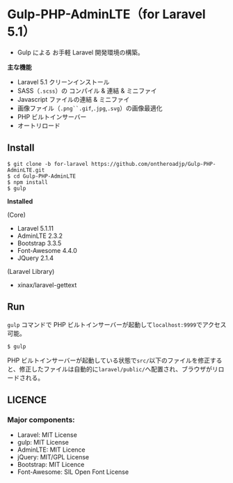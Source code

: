 # Gulp-PHP-AdminLTE（for Laravel 5.1）

* Gulp による お手軽 Laravel 開発環境の構築。

**主な機能**

* Laravel 5.1 クリーンインストール
* SASS（`.scss`）の コンパイル & 連結 & ミニファイ
* Javascript ファイルの連結 & ミニファイ
* 画像ファイル（`.png``.gif`,`.jpg`,`.svg`）の画像最適化
* PHP ビルトインサーバー
* オートリロード

## Install

```
$ git clone -b for-laravel https://github.com/ontheroadjp/Gulp-PHP-AdminLTE.git
$ cd Gulp-PHP-AdminLTE
$ npm install
$ gulp
```

**Installed**

(Core)

* Laravel 5.1.11
* AdminLTE 2.3.2
* Bootstrap 3.3.5
* Font-Awesome 4.4.0
* JQuery 2.1.4

(Laravel Library)

* xinax/laravel-gettext

## Run

`gulp` コマンドで PHP ビルトインサーバーが起動して`localhost:9999`でアクセス可能。

```
$ gulp
```

PHP ビルトインサーバーが起動している状態で`src/`以下のファイルを修正すると、修正したファイルは自動的に`laravel/public/`へ配置され、ブラウザがリロードされる。

## LICENCE

### Major components:

* Laravel: MIT License
* gulp: MIT License
* AdminLTE: MIT Licence
* jQuery: MIT/GPL License
* Bootstrap: MIT Licence
* Font-Awesome: SIL Open Font License
